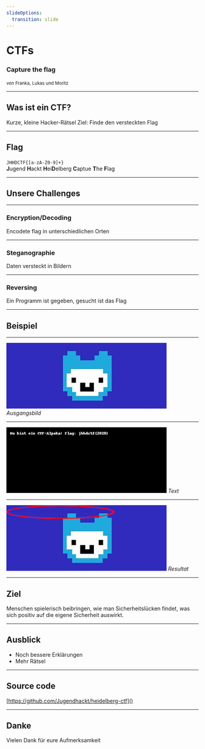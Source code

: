 ```yaml
---
slideOptions:
  transition: slide
---
```


# CTFs
### Capture the flag

<small>von Franka, Lukas und Moritz</small>

---

## Was ist ein CTF?
Kurze, kleine Hacker-Rätsel
Ziel: Finde den versteckten Flag

---

## Flag
`JHHDCTF{[a-zA-Z0-9]+}`  
**J**ugend **H**ackt **H**ei**D**elberg **C**aptue **T**he **F**lag

---

## Unsere Challenges

----

### Encryption/Decoding
Encodete flag in unterschiedlichen Orten

----

### Steganographie
Daten versteckt in Bildern

----

### Reversing
Ein Programm ist gegeben,
gesucht ist das Flag


---

## Beispiel

----

![](/uploads/upload_d8d1e21add3c8bac6e30d4e252e7d20c.png)
*Ausgangsbild*

----

![](/uploads/upload_a7676498dd1b8da45add4961b9d86743.png)
*Text*

----


![](/uploads/upload_5150034792458f985eaa2540e5ff736d.png)
*Resultat*

---

## Ziel
Menschen spielerisch beibringen, wie man Sicherheitslücken findet, was sich positiv auf die eigene Sicherheit auswirkt. 

---

## Ausblick
 * Noch bessere Erklärungen
 * Mehr Rätsel

---


## Source code
[https://github.com/Jugendhackt/heidelberg-ctf]()

---

## Danke
Vielen Dank für eure Aufmerksamkeit
